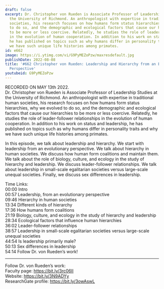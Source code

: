 ```yaml
---
draft: false
excerpt: Dr. Christopher von Rueden is Associate Professor of Leadership Studies at
  the University of Richmond. An anthropologist with expertise in traditional human
  societies, his research focuses on how humans form status hierarchies, why we evolved
  to do so, and the demographic and ecological factors that cause our hierarchies
  to be more or less coercive. Relatedly, he studies the role of leader-follower relationships
  in the evolution of human cooperation. In addition to his work on status and leadership,
  he has published on topics such as why humans differ in personality traits and why
  we have such unique life histories among primates.
id: e662
image: https://i.ytimg.com/vi/G9PyMEZoPzw/maxresdefault.jpg
publishDate: 2022-08-08
title: '#662 Christopher von Rueden: Leadership and Hierarchy from an Evolutionary
  Perspective'
youtubeid: G9PyMEZoPzw
---
```

RECORDED ON MAY 13th 2022.  
Dr. Christopher von Rueden is Associate Professor of Leadership Studies at the University of Richmond. An anthropologist with expertise in traditional human societies, his research focuses on how humans form status hierarchies, why we evolved to do so, and the demographic and ecological factors that cause our hierarchies to be more or less coercive. Relatedly, he studies the role of leader-follower relationships in the evolution of human cooperation. In addition to his work on status and leadership, he has published on topics such as why humans differ in personality traits and why we have such unique life histories among primates.

In this episode, we talk about leadership and hierarchy. We start with leadership from an evolutionary perspective. We talk about hierarchy in human societies. We discuss how human form coalitions and maintain them. We talk about the role of biology, culture, and ecology in the study of hierarchy and leadership. We discuss leader-follower relationships. We talk about leadership in small-scale egalitarian societies versus large-scale unequal societies. Finally, we discuss sex differences in leadership.

Time Links:  
00:00 Intro  
00:57  Leadership, from an evolutionary perspective  
09:46  Hierarchy in human societies  
13:34  Different kinds of hierarchy  
17:36  How humans form coalitions  
21:19  Biology, culture, and ecology in the study of hierarchy and leadership  
28:34  Ecological factors that influence human hierarchies  
36:02  Leader-follower relationships  
38:57  Leadership in small-scale egalitarian societies versus large-scale unequal societies  
44:54  Is leadership primarily male?  
50:13  Sex differences in leadership  
54:14  Follow Dr. von Rueden’s work!

---

Follow Dr. von Rueden’s work:  
Faculty page: https://bit.ly/3rc06II  
Website: https://bit.ly/3N9ADYy  
ResearchGate profile: https://bit.ly/3owAswL
